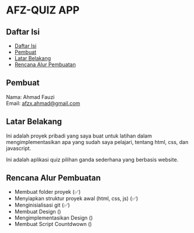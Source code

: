 # AFZ-QUIZ APP

## Daftar Isi

- [Daftar Isi](#daftar-isi)
- [Pembuat](#pembuat)
- [Latar Belakang](#latar-belakang)
- [Rencana Alur Pembuatan](#rencana-alur-pembuatan)

## Pembuat

Nama: Ahmad Fauzi\
Email: afzx.ahmad@gmail.com

## Latar Belakang

Ini adalah proyek pribadi yang saya buat untuk latihan dalam mengimplementasikan apa yang sudah saya pelajari, tentang html, css, dan javascript.

Ini adalah aplikasi quiz pilihan ganda sederhana yang berbasis website.

## Rencana Alur Pembuatan

- Membuat folder proyek (✅)
- Menyiapkan struktur proyek awal (html, css, js) (✅)
- Menginisialisasi git (✅)
- Membuat Design ()
- Mengimplementasikan Design ()
- Membuat Script Countdwown ()
